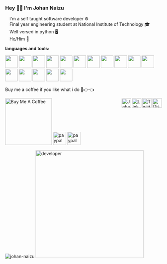 

### Hey 👋🏻 I'm Johan Naizu

<img src="https://cdn.jonaz.tech/bullets.png" width="10"> I'm a self taught software developer ⚙️
</br>
<img src="https://cdn.jonaz.tech/bullets.png" width="10"> Final year engineering student at National Institute of Technology 🎓
</br>
<img src="https://cdn.jonaz.tech/bullets.png" width="10"> Well versed in python 🖥
</br>
<img src="https://cdn.jonaz.tech/bullets.png" width="10"> He/Him 🧬
</br>

**languages and tools:**  
<div id="image" style="vertical-align: bottom;display: table-cell;">
<img height="40" src="https://cdn.jonaz.tech/icon-python.png">
<img height="40" src="https://cdn.jonaz.tech/icon-mysql.png">
<img height="40" src="https://cdn.jonaz.tech/icon-firebase.png">
<img height="40" src="https://cdn.jonaz.tech/icon-pycharm.png">
<img height="40" src="https://cdn.jonaz.tech/icon-aws.png">
<img height="40" src="https://cdn.jonaz.tech/icon-azure.png">
<img height="40" src="https://cdn.jonaz.tech/icon-html.png">
<img height="40" src="https://cdn.jonaz.tech/icon-bootstrap.png">
<img height="40" src="https://cdn.jonaz.tech/icon-vsc.png">
<img height="40" src="https://cdn.jonaz.tech/icon-atom.png">
<img height="40" src="https://cdn.jonaz.tech/icon-cloudfare.png">
<img height="40" src="https://cdn.jonaz.tech/icon-stackoverflow.png">
<img height="40" src="https://cdn.jonaz.tech/icon-ubuntu.png">
<img height="40" src="https://cdn.jonaz.tech/icon-windows.png">
 <img height="40" src="https://cdn.jonaz.tech/icon-docker.png">
 <img height="40" src="https://cdn.jonaz.tech/icon-git.png">
 </div>

Buy me a coffee if you like what i do 🥺👉👈

<a href="https://www.buymeacoffee.com/johan.naizu" target="_blank"><img src="https://cdn.buymeacoffee.com/buttons/v2/default-red.png" alt="Buy Me A Coffee" width="150" ></a>
<a href="https://paypal.me/jnaizu" target="_blank"><img src="https://cdn.jonaz.tech/paypal.png" alt="paypal me" height="42" ></a>
<a href="https://www.patreon.com/johan_naizu" target="_blank"><img src="https://cdn.jonaz.tech/patreon.png" alt="paypal me" height="42" ></a>
<a href="https://discord.com/invite/SqS3kEGu5E" target="_blank">
  <img align="right" alt="Discord" width="30px" src="https://cdn.jonaz.tech/discord.svg" /></a>
<a href="https://twitter.com/johan_naizu" target="_blank">
  <img align="right" alt="Twitter" width="30px" src="https://cdn.jonaz.tech/twitter.svg" /></a>
<a href="https://www.linkedin.com/in/johan-naizu/" target="_blank">
  <img align="right" alt="LinkedIN" width="30px" src="https://cdn.jonaz.tech/linkedin.svg" /></a>
<a href="https://jonaz.tech" target="_blank">
  <img align="right" alt="Johan" width="30px" src="https://cdn.jonaz.tech/avatar.svg" /></a>
</br>


<div id="imageContainer" style="vertical-align: bottom;display: table-cell;">
         <img src="https://github-readme-stats.vercel.app/api?username=johan-naizu&show_icons=true&title_color=00b2df&bg_color=003140&text_color=6be1ff&icon_color=00b2df&count_private=true" alt="johan-naizu"/>
         <img src="https://cdn.jonaz.tech/code.gif" width="347" alt="developer"/>
 </div>

